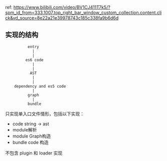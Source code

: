 ref: https://www.bilibili.com/video/BV1CJ411T7k5/?spm_id_from=333.1007.top_right_bar_window_custom_collection.content.click&vd_source=8e22a21e39978743c185c338fa9b6d6d

## 实现的结构
```
          entry
            |
            |
         es6 code 
            |
            |
           AST 
            |
            |
    dependency and es5 code 
            |
          graph
            |
          bundle
```

只实现单入口文件情形，包括以下实现：
- code string -> ast
- module解析 
- module Graph构造
- bundle code 构造 

不包含 plugin 和 loader 实现